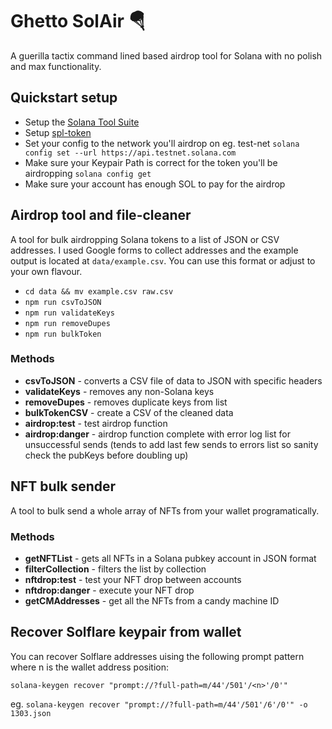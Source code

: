 # Ghetto SolAir 🪂

A guerilla tactix command lined based airdrop tool for Solana with no polish and max functionality.

## Quickstart setup

- Setup the [Solana Tool Suite](https://docs.solana.com/cli/install-solana-cli-tools)
- Setup [spl-token](https://spl.solana.com/token)
- Set your config to the network you'll airdrop on eg. test-net `solana config set --url https://api.testnet.solana.com`
- Make sure your Keypair Path is correct for the token you'll be airdropping `solana config get`
- Make sure your account has enough SOL to pay for the airdrop

## Airdrop tool and file-cleaner

A tool for bulk airdropping Solana tokens to a list of JSON or CSV addresses. I used Google forms to collect addresses and the example output is located at `data/example.csv`. You can use this format or adjust to your own flavour.

- `cd data && mv example.csv raw.csv`
- `npm run csvToJSON`
- `npm run validateKeys`
- `npm run removeDupes`
- `npm run bulkToken`

### Methods

- **csvToJSON** - converts a CSV file of data to JSON with specific headers
- **validateKeys** - removes any non-Solana keys
- **removeDupes** - removes duplicate keys from list
- **bulkTokenCSV** - create a CSV of the cleaned data
- **airdrop:test** - test airdrop function
- **airdrop:danger** - airdrop function complete with error log list for unsuccessful sends (tends to add last few sends to errors list so sanity check the pubKeys before doubling up)

## NFT bulk sender

A tool to bulk send a whole array of NFTs from your wallet programatically.

### Methods

- **getNFTList** - gets all NFTs in a Solana pubkey account in JSON format
- **filterCollection** - filters the list by collection
- **nftdrop:test** - test your NFT drop between accounts
- **nftdrop:danger** - execute your NFT drop
- **getCMAddresses** - get all the NFTs from a candy machine ID

## Recover Solflare keypair from wallet

You can recover Solflare addresses uising the following prompt pattern where n is the wallet address position:

`solana-keygen recover "prompt://?full-path=m/44'/501'/<n>'/0'"`

eg. `solana-keygen recover "prompt://?full-path=m/44'/501'/6'/0'" -o 1303.json`
